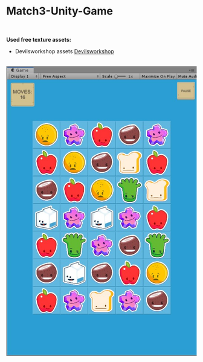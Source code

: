# Match3-Unity-Game

<br>

**Used free texture assets:**
- Devilsworkshop assets  [Devilsworkshop](https://devilsworkshop.itch.io/match-3-free-2d-sprites-game-art-and-ui)
<br>

<div align="left"><img src="screenshot.jpg"/></div>
